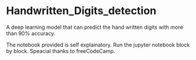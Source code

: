 # Handwritten_Digits_detection
A deep learning model that can predict the hand written digits with more than 90% accuracy.

The notebook provided is self explainatory. Run the jupyter notebook block by block. Speacial thanks to freeCodeCamp. 
